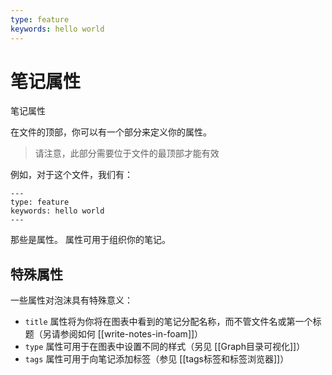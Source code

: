 ```yaml
---
type: feature
keywords: hello world
---
```


# 笔记属性

笔记属性

在文件的顶部，你可以有一个部分来定义你的属性。

> 请注意，此部分需要位于文件的最顶部才能有效

例如，对于这个文件，我们有：

```text
---
type: feature
keywords: hello world
---
```

那些是属性。
属性可用于组织你的笔记。

## 特殊属性

一些属性对泡沫具有特殊意义：

- `title` 属性将为你将在图表中看到的笔记分配名称，而不管文件名或第一个标题（另请参阅如何 [[write-notes-in-foam]]）
- `type` 属性可用于在图表中设置不同的样式（另见 [[Graph目录可视化]]）
- `tags` 属性可用于向笔记添加标签（参见 [[tags标签和标签浏览器]]）
